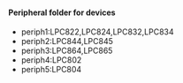 #### Peripheral folder for devices
* periph1:LPC822,LPC824,LPC832,LPC834
* periph2:LPC844,LPC845
* periph3:LPC864,LPC865
* periph4:LPC802
* periph5:LPC804
